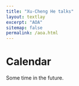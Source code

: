 ```yaml
---
title: "Xu-Cheng He talks"
layout: textlay
excerpt: "AOA"
sitemap: false
permalink: /aoa.html
---
```


# Calendar

Some time in the future.
